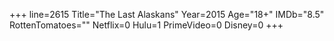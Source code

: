 +++
line=2615
Title="The Last Alaskans"
Year=2015
Age="18+"
IMDb="8.5"
RottenTomatoes=""
Netflix=0
Hulu=1
PrimeVideo=0
Disney=0
+++

